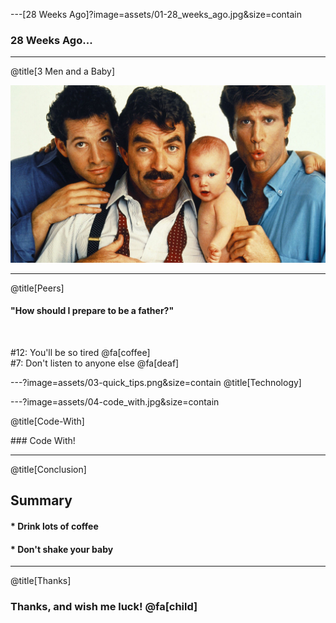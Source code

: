 ---[28 Weeks Ago]?image=assets/01-28_weeks_ago.jpg&size=contain

### 28 Weeks Ago...

---

@title[3 Men and a Baby]

![3 men and a baby](assets/02-3_men_and_a_baby.jpg)

---

@title[Peers]

#### "How should I prepare to be a father?"
<br/>

\#12:&nbsp;You'll be so tired @fa[coffee]<br/>
\#7:&nbsp;Don't listen to anyone else @fa[deaf]

---?image=assets/03-quick_tips.png&size=contain
@title[Technology]

---?image=assets/04-code_with.jpg&size=contain

@title[Code-With]

### Code With!

---
@title[Conclusion]

## Summary

#### * Drink lots of coffee
#### * Don't shake your baby

---

@title[Thanks]

### Thanks, and wish me luck! @fa[child]
